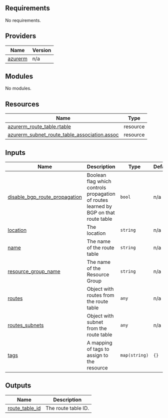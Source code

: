 ## Requirements

No requirements.

## Providers

| Name | Version |
|------|---------|
| <a name="provider_azurerm"></a> [azurerm](#provider\_azurerm) | n/a |

## Modules

No modules.

## Resources

| Name | Type |
|------|------|
| [azurerm_route_table.rtable](https://registry.terraform.io/providers/hashicorp/azurerm/latest/docs/resources/route_table) | resource |
| [azurerm_subnet_route_table_association.assoc](https://registry.terraform.io/providers/hashicorp/azurerm/latest/docs/resources/subnet_route_table_association) | resource |

## Inputs

| Name | Description | Type | Default | Required |
|------|-------------|------|---------|:--------:|
| <a name="input_disable_bgp_route_propagation"></a> [disable\_bgp\_route\_propagation](#input\_disable\_bgp\_route\_propagation) | Boolean flag which controls propagation of routes learned by BGP on that route table | `bool` | n/a | yes |
| <a name="input_location"></a> [location](#input\_location) | The location | `string` | n/a | yes |
| <a name="input_name"></a> [name](#input\_name) | The name of the route table | `string` | n/a | yes |
| <a name="input_resource_group_name"></a> [resource\_group\_name](#input\_resource\_group\_name) | The name of the Resource Group | `string` | n/a | yes |
| <a name="input_routes"></a> [routes](#input\_routes) | Object with routes from the route table | `any` | n/a | yes |
| <a name="input_routes_subnets"></a> [routes\_subnets](#input\_routes\_subnets) | Object with subnet from the route table | `any` | n/a | yes |
| <a name="input_tags"></a> [tags](#input\_tags) | A mapping of tags to assign to the resource | `map(string)` | `{}` | no |

## Outputs

| Name | Description |
|------|-------------|
| <a name="output_route_table_id"></a> [route\_table\_id](#output\_route\_table\_id) | The route table ID. |
